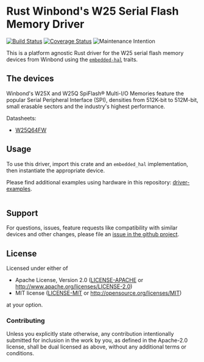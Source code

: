# Rust Winbond's W25 Serial Flash Memory Driver

<!-- TODO
[![crates.io](https://img.shields.io/crates/v/w25.svg)](https://crates.io/crates/w25)
[![Docs](https://docs.rs/w25/badge.svg)](https://docs.rs/w25)
-->
[![Build Status](https://travis-ci.org/eldruin/w25-rs.svg?branch=master)](https://travis-ci.org/eldruin/w25-rs)
[![Coverage Status](https://coveralls.io/repos/github/eldruin/w25-rs/badge.svg?branch=master)](https://coveralls.io/github/eldruin/w25-rs?branch=master)
![Maintenance Intention](https://img.shields.io/badge/maintenance-actively--developed-brightgreen.svg)

This is a platform agnostic Rust driver for the W25 serial flash memory devices from Winbond using the [`embedded-hal`] traits.

## The devices

Winbond's W25X and W25Q SpiFlash® Multi-I/O Memories feature the popular Serial Peripheral Interface (SPI), densities from 512K-bit to 512M-bit, small erasable sectors and the industry's highest performance.

Datasheets:
- [W25Q64FW](https://www.winbond.com/resource-files/w25q64fw%20revn%2005182017%20sfdp.pdf)

## Usage

To use this driver, import this crate and an `embedded_hal` implementation,
then instantiate the appropriate device.

Please find additional examples using hardware in this repository: [driver-examples].

[driver-examples]: https://github.com/eldruin/driver-examples

```rust
```

## Support

For questions, issues, feature requests like compatibility with similar devices
and other changes, please file an
[issue in the github project](https://github.com/eldruin/w25-rs/issues).

## License

Licensed under either of

 * Apache License, Version 2.0 ([LICENSE-APACHE](LICENSE-APACHE) or
   http://www.apache.org/licenses/LICENSE-2.0)
 * MIT license ([LICENSE-MIT](LICENSE-MIT) or
   http://opensource.org/licenses/MIT)

at your option.

### Contributing

Unless you explicitly state otherwise, any contribution intentionally submitted
for inclusion in the work by you, as defined in the Apache-2.0 license, shall
be dual licensed as above, without any additional terms or conditions.

[`embedded-hal`]: https://github.com/rust-embedded/embedded-hal
